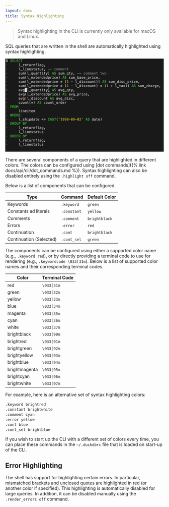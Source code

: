 ```yaml
---
layout: docu
title: Syntax Highlighting
---
```


> Syntax highlighting in the CLI is currently only available for macOS and Linux.

SQL queries that are written in the shell are automatically highlighted using syntax highlighting.

![Image showing syntax highlighting in the shell](/images/syntax_highlighting_screenshot.png)

There are several components of a query that are highlighted in different colors. The colors can be configured using [dot commands]({% link docs/api/cli/dot_commands.md %}).
Syntax highlighting can also be disabled entirely using the `.highlight off` command.

Below is a list of components that can be configured.

<div class="narrow_table"></div>

|          Type           |   Command   |  Default Color  |
|-------------------------|-------------|-----------------|
| Keywords                | `.keyword`  | `green`         |
| Constants ad literals   | `.constant` | `yellow`        |
| Comments                | `.comment`  | `brightblack`   |
| Errors                  | `.error`    | `red`           |
| Continuation            | `.cont`     | `brightblack`   |
| Continuation (Selected) | `.cont_sel` | `green`         |

The components can be configured using either a supported color name (e.g., `.keyword red`), or by directly providing a terminal code to use for rendering (e.g., `.keywordcode \033[31m`). Below is a list of supported color names and their corresponding terminal codes.

<div class="narrow_table"></div>

|     Color     | Terminal Code |
|---------------|---------------|
| red           | `\033[31m`    |
| green         | `\033[32m`    |
| yellow        | `\033[33m`    |
| blue          | `\033[34m`    |
| magenta       | `\033[35m`    |
| cyan          | `\033[36m`    |
| white         | `\033[37m`    |
| brightblack   | `\033[90m`    |
| brightred     | `\033[91m`    |
| brightgreen   | `\033[92m`    |
| brightyellow  | `\033[93m`    |
| brightblue    | `\033[94m`    |
| brightmagenta | `\033[95m`    |
| brightcyan    | `\033[96m`    |
| brightwhite   | `\033[97m`    |

For example, here is an alternative set of syntax highlighting colors:

```text
.keyword brightred
.constant brightwhite
.comment cyan
.error yellow
.cont blue
.cont_sel brightblue
```

If you wish to start up the CLI with a different set of colors every time, you can place these commands in the `~/.duckdbrc` file that is loaded on start-up of the CLI.

## Error Highlighting

The shell has support for highlighting certain errors. In particular, mismatched brackets and unclosed quotes are highlighted in red (or another color if specified). This highlighting is automatically disabled for large queries. In addition, it can be disabled manually using the `.render_errors off` command.
